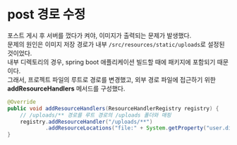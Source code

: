 # post 경로 수정
포스트 게시 후 서버를 껐다가 켜야, 이미지가 출력되는 문제가 발생했다.<br>
문제의 원인은 이미지 저장 경로가 내부 ```/src/resources/static/uploads```로 설정된 것이었다.<br>
내부 디렉토리의 경우, spring boot 애플리케이션 빌드할 때에 패키지에 포함되기 때문이다.<br>
그래서, 프로젝트 파일의 루트로 경로를 변경했고, 외부 경로 파일에 접근하기 위한 **addResourceHandlers** 메서드를 구성했다.
```java
@Override
public void addResourceHandlers(ResourceHandlerRegistry registry) {
    // /uploads/** 경로를 루트 경로의 /uploads 폴더와 매핑
    registry.addResourceHandler("/uploads/**")
            .addResourceLocations("file:" + System.getProperty("user.dir") + "/uploads/");
}
```
